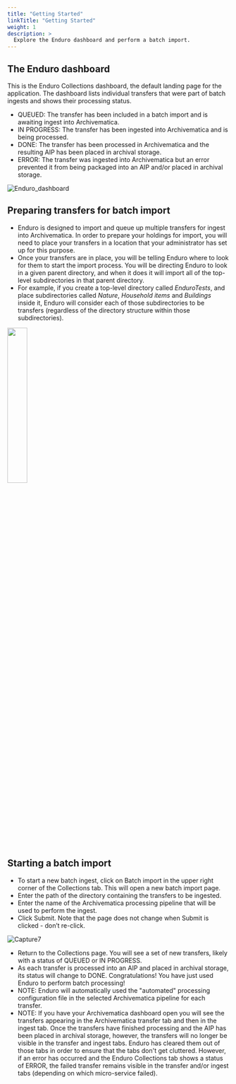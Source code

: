 ```yaml
---
title: "Getting Started"
linkTitle: "Getting Started"
weight: 1
description: >
  Explore the Enduro dashboard and perform a batch import.
---
```


## The Enduro dashboard

This is the Enduro Collections dashboard, the default landing page for the application. The dashboard lists individual transfers that were part of batch ingests and shows their processing status.
* QUEUED: The transfer has been included in a batch import and is awaiting ingest into Archivematica.
* IN PROGRESS: The transfer has been ingested into Archivematica and is being processed.
* DONE: The transfer has been processed in Archivematica and the resulting AIP has been placed in archival storage.
* ERROR: The transfer was ingested into Archivematica but an error prevented it from being packaged into an AIP and/or
 placed in archival storage.

![Enduro_dashboard](https://user-images.githubusercontent.com/14101311/112544758-a510da80-8d74-11eb-887d-00d34e3e3786.PNG)

## Preparing transfers for batch import

* Enduro is designed to import and queue up multiple transfers for ingest into Archivematica. In order to prepare your holdings for import, you will need to place your transfers in a location that your administrator has set up for this purpose.
* Once your transfers are in place, you will be telling Enduro where to look for them to start the import process. You will be directing Enduro to look in a given parent directory, and when it does it will import all of the top-level subdirectories in that parent directory.
* For example, if you create a top-level directory called *EnduroTests*, and place subdirectories called *Nature*, *Household items* and *Buildings* inside it, Enduro will consider each of those subdirectories to be transfers (regardless of the directory structure within those subdirectories).

<img src="https://user-images.githubusercontent.com/14101311/112539210-f10c5100-8d6d-11eb-91ae-9b3afd8835e3.png" width=30% height=30%>

## Starting a batch import

* To start a new batch ingest, click on Batch import in the upper right corner of the Collections tab. This will open a new batch import page.
* Enter the path of the directory containing the transfers to be ingested. 
* Enter the name of the Archivematica processing pipeline that will be used to perform the ingest. 
* Click Submit. Note that the page does not change when Submit is clicked - don’t re-click.

![Capture7](https://user-images.githubusercontent.com/14101311/112523923-80a90400-8d5c-11eb-96c2-dd9df3ce3ad9.PNG)

* Return to the Collections page. You will see a set of new transfers, likely with a status of QUEUED or IN PROGRESS. 
* As each transfer is processed into an AIP and placed in archival storage, its status will change to DONE. Congratulations! You have just used Enduro to perform batch processing! 
* NOTE: Enduro will automatically used the "automated" processing configuration file in the selected Archivematica pipeline for each transfer.
* NOTE: If you have your Archivematica dashboard open you will see the transfers appearing in the Archivematica transfer tab and then in the ingest tab. Once the transfers have finished processing and the AIP has been placed in archival storage, however, the transfers will no longer be visible in the transfer and ingest tabs. Enduro has cleared them out of those tabs in order to ensure that the tabs don't get cluttered. However, if an error has occurred and the Enduro Collections tab shows a status of ERROR, the failed transfer remains visible in the transfer and/or ingest tabs (depending on which micro-service failed).
